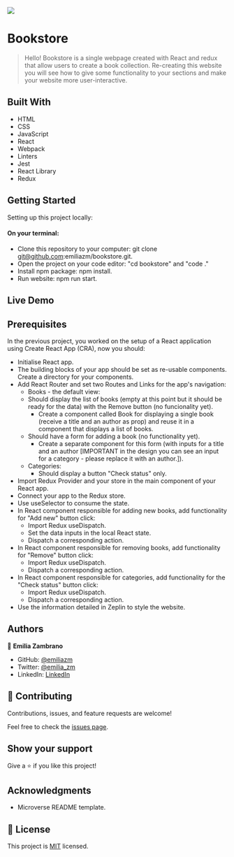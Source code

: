 ![](https://img.shields.io/badge/Microverse-blueviolet)

# Bookstore

> Hello!
Bookstore is a single webpage created with React and redux that allow users to create a book collection. Re-creating this website you will see how to give some functionality to your sections and make your website more user-interactive.


## Built With

- HTML
- CSS
- JavaScript
- React
- Webpack
- Linters
- Jest
- React Library
- Redux

## Getting Started

Setting up this project locally:
#### On your terminal:
- Clone this repository to your computer: git clone git@github.com:emiliazm/bookstore.git.
- Open the project on your code editor: "cd bookstore" and "code ."
- Install npm package: npm install.
- Run website: npm run start.


## Live Demo



## Prerequisites

In the previous project, you worked on the setup of a React application using Create React App (CRA), now you should:

- Initialise React app.
- The building blocks of your app should be set as re-usable components. Create a directory for your components.
- Add React Router and set two Routes and Links for the app's navigation:
  - Books - the default view:
   - Should display the list of books (empty at this point but it should be ready for the data) with the Remove button (no funcionality yet).
     - Create a component called Book for displaying a single book (receive a title and an author as prop) and reuse it in a component that displays a list of books.
   - Should have a form for adding a book (no functionality yet).
     - Create a separate component for this form (with inputs for a title and an author [IMPORTANT in the design you can see an input for a category - please replace it with an author.]).
  - Categories:
    - Should display a button "Check status" only.
- Import Redux Provider and your store in the main component of your React app.
- Connect your app to the Redux store.
- Use useSelector to consume the state.
- In React component responsible for adding new books, add functionality for "Add new" button click:
  - Import Redux useDispatch.
  - Set the data inputs in the local React state.
  - Dispatch a corresponding action.
- In React component responsible for removing books, add functionality for "Remove" button click:
  - Import Redux useDispatch.
  - Dispatch a corresponding action.
- In React component responsible for categories, add functionality for the "Check status" button click:
  - Import Redux useDispatch.
  - Dispatch a corresponding action.
- Use the information detailed in Zeplin to style the website.

## Authors

👤 **Emilia Zambrano**

- GitHub: [@emiliazm](https://github.com/emiliazm)
- Twitter: [@emilia_zm](https://twitter.com/emilia_zm)
- LinkedIn: [LinkedIn](https://www.linkedin.com/in/emilia-zambrano-montero-aa30a611b/)


## 🤝 Contributing

Contributions, issues, and feature requests are welcome!

Feel free to check the [issues page](https://github.com/emiliazm/math-magicians/issues).

## Show your support

Give a ⭐️ if you like this project!

## Acknowledgments

- Microverse README template.

## 📝 License

This project is [MIT](./MIT.md) licensed.
